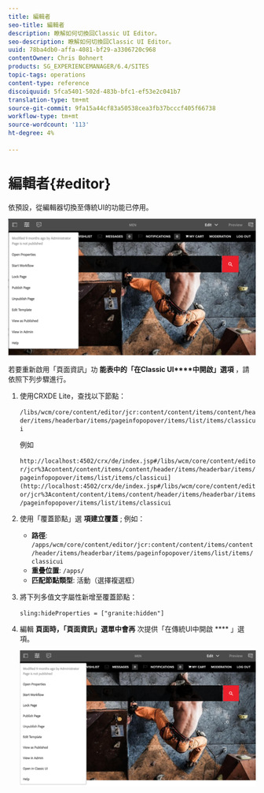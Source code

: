 ```yaml
---
title: 編輯者
seo-title: 編輯者
description: 瞭解如何切換回Classic UI Editor。
seo-description: 瞭解如何切換回Classic UI Editor。
uuid: 78ba4db0-affa-4081-bf29-a3306720c968
contentOwner: Chris Bohnert
products: SG_EXPERIENCEMANAGER/6.4/SITES
topic-tags: operations
content-type: reference
discoiquuid: 5fca5401-502d-483b-bfc1-ef53e2c041b7
translation-type: tm+mt
source-git-commit: 9fa15a44cf83a50538cea3fb37bcccf405f66738
workflow-type: tm+mt
source-wordcount: '113'
ht-degree: 4%

---
```



# 編輯者{#editor}

依預設，從編輯器切換至傳統UI的功能已停用。

![chlimage_1-9](assets/chlimage_1-9.png)

若要重新啟用「頁面資訊」功 **能表中的「在Classic UI****中開啟」選項** ，請依照下列步驟進行。

1. 使用CRXDE Lite，查找以下節點：

   `/libs/wcm/core/content/editor/jcr:content/content/items/content/header/items/headerbar/items/pageinfopopover/items/list/items/classicui`

   例如

   `http://localhost:4502/crx/de/index.jsp#/libs/wcm/core/content/editor/jcr%3Acontent/content/items/content/header/items/headerbar/items/pageinfopopover/items/list/items/classicui](http://localhost:4502/crx/de/index.jsp#/libs/wcm/core/content/editor/jcr%3Acontent/content/items/content/header/items/headerbar/items/pageinfopopover/items/list/items/classicui`

1. 使用「覆蓋節點」選 **項建立覆蓋** ; 例如：

   * **路徑**: `/apps/wcm/core/content/editor/jcr:content/content/items/content/header/items/headerbar/items/pageinfopopover/items/list/items/classicui`
   * **重疊位置**: `/apps/`
   * **匹配節點類型**: 活動（選擇複選框）

1. 將下列多值文字屬性新增至覆蓋節點：

   `sling:hideProperties = ["granite:hidden"]`

1. 編輯 **頁面時，「頁面資訊」選單中會再** 次提供「在傳統UI中開啟 **** 」選項。

   ![chlimage_1-10](assets/chlimage_1-10.png)

